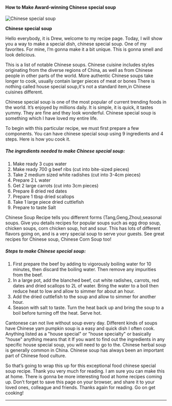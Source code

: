            

#### How to Make Award-winning Chinese special soup

![Chinese special soup](https://img-global.cpcdn.com/recipes/b0fedbd2eb9fc1df/751x532cq70/chinese-special-soup-recipe-main-photo.jpg)

**Chinese special soup**

Hello everybody, it is Drew, welcome to my recipe page. Today, I will show you a way to make a special dish, chinese special soup. One of my favorites. For mine, I’m gonna make it a bit unique. This is gonna smell and look delicious.

This is a list of notable Chinese soups. Chinese cuisine includes styles originating from the diverse regions of China, as well as from Chinese people in other parts of the world. More authentic Chinese soups take longer to cook, usually contain larger pieces of meat or bones There is nothing called house special soup,it's not a standard item,in Chinese cuisines different.

Chinese special soup is one of the most popular of current trending foods in the world. It’s enjoyed by millions daily. It is simple, it is quick, it tastes yummy. They are fine and they look wonderful. Chinese special soup is something which I have loved my entire life.

To begin with this particular recipe, we must first prepare a few components. You can have chinese special soup using 9 ingredients and 4 steps. Here is how you cook it.

##### The ingredients needed to make Chinese special soup:

1.  Make ready 3 cups water
2.  Make ready 700 g beef ribs (cut into bite-sized pieces)
3.  Take 2 medium sized white radishes (cut into 3-4cm pieces)
4.  Prepare 2 L water
5.  Get 2 large carrots (cut into 3cm pieces)
6.  Prepare 8 dried red dates
7.  Prepare 1 tbsp dried scallops
8.  Take 1 large piece dried cuttlefish
9.  Prepare to taste Salt

Chinese Soup Recipe tells you different forms (Tang,Geng,Zhou),seasonal soups. Give you details recipes for popular soups such as egg drop soup, chicken soups, corn chicken soup, hot and sour. This has lots of different flavors going on, and is a very special soup to serve your guests. See great recipes for Chinese soup, Chinese Corn Soup too!

##### Steps to make Chinese special soup:

1.  First prepare the beef by adding to vigorously boiling water for 10 minutes, then discard the boiling water. Then remove any impurities from the beef.
2.  In a large pot, add the blanched beef, cut white radishes, carrots, red dates and dried scallops to 2L of water. Bring the water to a boil then reduce heat to low and allow to simmer for about an hour.
3.  Add the dried cuttlefish to the soup and allow to simmer for another hour.
4.  Season with salt to taste. Turn the heat back up and bring the soup to a boil before turning off the heat. Serve hot.

Cantonese can not live without soup every day. Different kinds of soups have Chinese yam pumpkin soup is a easy and quick dish I often cook. Anything listed as a "house special" or "house specialty" or basically "house" anything means that it If you want to find out the ingredients in any specific house special soup, you will need to go to the. Chinese herbal soup is generally common in China. Chinese soup has always been an important part of Chinese food culture.

So that’s going to wrap this up for this exceptional food chinese special soup recipe. Thank you very much for reading. I am sure you can make this at home. There is gonna be more interesting food at home recipes coming up. Don’t forget to save this page on your browser, and share it to your loved ones, colleague and friends. Thanks again for reading. Go on get cooking!

* * *